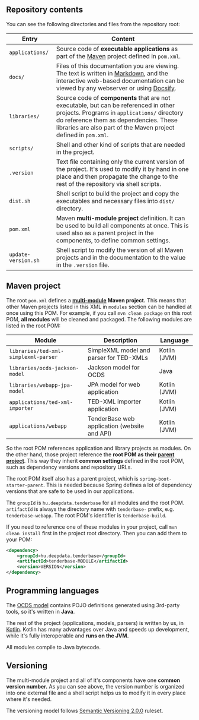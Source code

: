 ## Repository contents

You can see the following directories and files from the repository root:

Entry            | Content
-----------------|------------
`applications/` | Source code of **executable applications** as part of the [Maven](https://maven.apache.org/) project defined in `pom.xml`.
`docs/`         | Files of this documentation you are viewing. The text is written in [Markdown](https://daringfireball.net/projects/markdown/syntax), and the interactive web-based documentation can be viewed by any webserver or using [Docsify](https://docsify.js.org/).
`libraries/`    | Source code of **components** that are not executable, but can be referenced in other projects. Programs in `applications/` directory do reference them as dependencies. These libraries are also part of the Maven project defined in `pom.xml`.
`scripts/`      | Shell and other kind of scripts that are needed in the project.
`.version`       | Text file containing only the current version of the project. It's used to modify it by hand in one place and then propagate the change to the rest of the repository via shell scripts.
`dist.sh`        | Shell script to build the project and copy the executables and necessary files into `dist/` directory.
`pom.xml`        | Maven **multi-module project** definition. It can be used to build all components at once. This is used also as a parent project in the components, to define common settings.
`update-version.sh` | Shell script to modify the version of all Maven projects and in the documentation to the value in the `.version` file.



## Maven project

The root `pom.xml` defines a **[multi-module](https://maven.apache.org/pom.html#Aggregation) Maven project.** This means that other Maven projects listed in this XML in `modules` section can be handled at once using this POM. For example, if you call `mvn clean package` on this root POM, **all modules** will be cleaned and packaged. The following modules are listed in the root POM:

Module                               | Description                                  | Language
-------------------------------------|----------------------------------------------|---------
`libraries/ted-xml-simplexml-parser` | SimpleXML model and parser for TED-XMLs      | Kotlin (JVM)
`libraries/ocds-jackson-model`       | Jackson model for OCDS                       | Java
`libraries/webapp-jpa-model`         | JPA model for web application                | Kotlin (JVM)
`applications/ted-xml-importer`      | TED-XML importer application                 | Kotlin (JVM)
`applications/webapp`                | TenderBase web application (website and API) | Kotlin (JVM)

So the root POM references application and library projects as modules. On the other hand, those project reference the **root POM as their [parent project](https://maven.apache.org/pom.html#Inheritance)**. This way they inherit **common settings** defined in the root POM, such as dependency versions and repository URLs.

The root POM itself also has a parent project, which is `spring-boot-starter-parent`. This is needed because Spring defines a lot of dependency versions that are safe to be used in our applications.

The `groupId` is `hu.deepdata.tenderbase` for all modules and the root POM. `artifactId` is always the directory name with `tenderbase-` prefix, e.g. `tenderbase-webapp`. The root POM's identifier is `tenderbase-build`.

If you need to reference one of these modules in your project, call `mvn clean install` first in the project root directory. Then you can add them to your POM:

```xml
<dependency>
	<groupId>hu.deepdata.tenderbase</groupId>
	<artifactId>tenderbase-MODULE</artifactId>
	<version>VERSION</version>
</dependency>
```



## Programming languages

The [OCDS model](ocds-model.md) contains POJO definitions generated using 3rd-party tools, so it's written in **Java**.

The rest of the project (applications, models, parsers) is written by us, in [Kotlin](https://kotlinlang.org/). Kotlin has many advantages over Java and speeds up development, while it's fully interoperable and **runs on the JVM.**

All modules compile to Java bytecode.



## Versioning

The multi-module project and all of it's components have one **common version number.** As you can see above, the version number is organized into one external file and a shell script helps us to modify it in every place where it's needed.

The versioning model follows [Semantic Versioning 2.0.0](http://semver.org/) ruleset.
